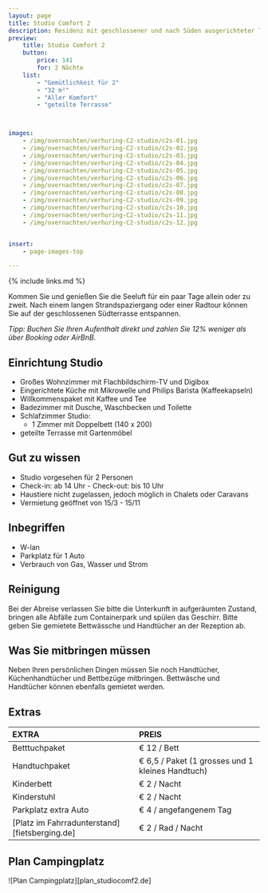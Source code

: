 ```yaml
---
layout: page
title: Studio Comfort 2
description: Residenz mit geschlossener und nach Süden ausgerichteter Terrasse
preview:
    title: Studio Comfort 2
    button:
        price: 141
        for: 2 Nächte
    list:
        - "Gemütlichkeit für 2"
        - "32 m²"
        - "Aller Komfort"
        - "geteilte Terrasse"



images:
    - /img/overnachten/verhuring-C2-studio/c2s-01.jpg
    - /img/overnachten/verhuring-C2-studio/c2s-02.jpg
    - /img/overnachten/verhuring-C2-studio/c2s-03.jpg
    - /img/overnachten/verhuring-C2-studio/c2s-04.jpg
    - /img/overnachten/verhuring-C2-studio/c2s-05.jpg
    - /img/overnachten/verhuring-C2-studio/c2s-06.jpg
    - /img/overnachten/verhuring-C2-studio/c2s-07.jpg
    - /img/overnachten/verhuring-C2-studio/c2s-08.jpg
    - /img/overnachten/verhuring-C2-studio/c2s-09.jpg
    - /img/overnachten/verhuring-C2-studio/c2s-10.jpg
    - /img/overnachten/verhuring-C2-studio/c2s-11.jpg
    - /img/overnachten/verhuring-C2-studio/c2s-12.jpg


insert:
    - page-images-top

---
```


{% include links.md %}

Kommen Sie und genießen Sie die Seeluft für ein paar Tage allein oder zu zweit. Nach einem langen Strandspaziergang oder einer Radtour können Sie auf der geschlossenen Südterrasse entspannen.

*Tipp: Buchen Sie Ihren Aufenthalt direkt und zahlen Sie 12% weniger als über Booking oder AirBnB.*

## Einrichtung Studio

- Großes Wohnzimmer mit Flachbildschirm-TV und Digibox
- Eingerichtete Küche mit Mikrowelle und Philips Barista (Kaffeekapseln)
- Willkommenspaket mit Kaffee und Tee
- Badezimmer mit Dusche, Waschbecken und Toilette
- Schlafzimmer Studio:
    - 1 Zimmer mit Doppelbett (140 x 200)
- geteilte Terrasse mit Gartenmöbel

## Gut zu wissen

- Studio vorgesehen für 2 Personen
- Check-in: ab 14 Uhr - Check-out: bis 10 Uhr
- Haustiere nicht zugelassen, jedoch möglich in Chalets oder Caravans
- Vermietung geöffnet von 15/3 - 15/11


## Inbegriffen
- W-lan
- Parkplatz für 1 Auto
- Verbrauch von Gas, Wasser und Strom

## Reinigung
Bei der Abreise verlassen Sie bitte die Unterkunft in aufgeräumten Zustand, bringen alle Abfälle zum Containerpark und spülen das Geschirr. Bitte geben Sie gemietete Bettwässche und Handtücher an der Rezeption ab.

## Was Sie mitbringen müssen
Neben Ihren persönlichen Dingen müssen Sie noch Handtücher, Küchenhandtücher und Bettbezüge mitbringen.
Bettwäsche und Handtücher können ebenfalls gemietet werden.




## Extras

EXTRA               | PREIS
:-------------------|:-----------|
Betttuchpaket       | € 12 / Bett
Handtuchpaket       | € 6,5 / Paket (1 grosses und 1 kleines Handtuch)
Kinderbett           | € 2 / Nacht
Kinderstuhl         | € 2 / Nacht
Parkplatz extra Auto  | € 4 / angefangenem Tag
[Platz im Fahrradunterstand][fietsberging.de]| € 2 / Rad / Nacht


## Plan Campingplatz

![Plan Campingplatz][plan_studiocomf2.de]
